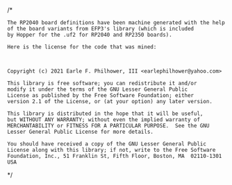 /*

    The RP2040 board definitions have been machine generated with the help
    of the board variants from EFP3's library (which is included
    by Hopper for the .uf2 for RP2040 and RP2350 boards).
    
    Here is the license for the code that was mined:
    
    

    Copyright (c) 2021 Earle F. Philhower, III <earlephilhower@yahoo.com>

    This library is free software; you can redistribute it and/or
    modify it under the terms of the GNU Lesser General Public
    License as published by the Free Software Foundation; either
    version 2.1 of the License, or (at your option) any later version.

    This library is distributed in the hope that it will be useful,
    but WITHOUT ANY WARRANTY; without even the implied warranty of
    MERCHANTABILITY or FITNESS FOR A PARTICULAR PURPOSE.  See the GNU
    Lesser General Public License for more details.

    You should have received a copy of the GNU Lesser General Public
    License along with this library; if not, write to the Free Software
    Foundation, Inc., 51 Franklin St, Fifth Floor, Boston, MA  02110-1301  USA

*/